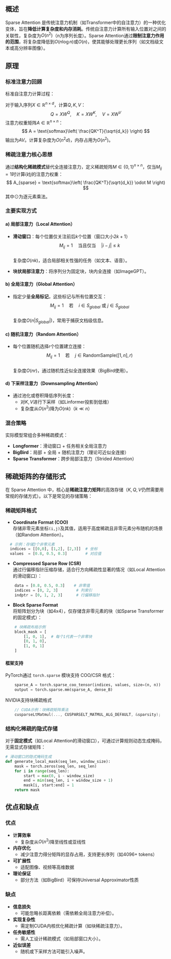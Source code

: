 ## 概述

Sparse Attention 是传统注意力机制（如Transformer中的自注意力）的一种优化变体，旨在**降低计算复杂度和内存消耗**。传统自注意力计算所有输入位置对之间的关联性，复杂度为$O(n^2)$（n为序列长度）。Sparse Attention通过**限制注意力作用的范围**，将复杂度降低到$O(n \log n)$或$O(n)$，使其能够处理更长序列（如文档级文本或高分辨率图像）。

## 原理

### 标准注意力回顾

标准自注意力计算过程：  

对于输入序列$X \in \mathbb{R}^{n \times d}$，计算$Q,K,V$：  
$$
Q = XW^Q, \quad K = XW^K, \quad V = XW^V  
$$
注意力权重矩阵$A \in \mathbb{R}^{n \times n}$：  
$$
A = \text{softmax}\left( \frac{QK^T}{\sqrt{d_k}} \right)  
$$
输出为$AV$。计算复杂度为$O(n^2 d)$，内存占用为$O(n^2)$。

### 稀疏注意力核心思想

通过**结构化稀疏模式**替代全连接注意力，定义稀疏矩阵$M \in \{0,1\}^{n \times n}$，仅当$M_{ij}=1$时计算$i$对$j$的注意力权重：  
$$
A_{sparse} = \text{softmax}\left( \frac{QK^T}{\sqrt{d_k}} \odot M \right)  
$$
其中$\odot$为逐元素乘法。

### 主要实现方式

#### a) 局部注意力（Local Attention）

- **滑动窗口**：每个位置仅关注前后$k$个位置（窗口大小$2k+1$）  
$$
M_{ij} = 1 \quad \text{当且仅当} \quad |i-j| \leq k  
$$  
  复杂度$O(nk)$，适合局部相关性强的任务（如文本、语音）。

- **块状局部注意力**：将序列分为固定块，块内全连接（如ImageGPT）。

#### b) 全局注意力（Global Attention）

- 指定少量**全局标记**，这些标记与所有位置交互：  
  $$
  M_{ij} = 1 \quad \text{若} \quad i \in S_{global} \ \text{或} \ j \in S_{global}  
  $$  
  复杂度$O(n|S_{global}|)$，常用于捕获文档级信息。

#### c) 随机注意力（Random Attention）

- 每个位置随机选择$r$个位置建立连接：  
  $$
  M_{ij} = 1 \quad \text{若} \quad j \in \text{RandomSample}([1,n], r)  
  $$  
  复杂度$O(nr)$，通过随机性近似全连接效果（BigBird使用）。

#### d) 下采样注意力（Downsampling Attention）

- 通过池化或卷积降低序列长度：  
  - 对$K, V$进行下采样（如Linformer投影到低维）  
  - 复杂度从$O(n^2)$降为$O(nk)$（$k \ll n$）

### 混合策略

实际模型常组合多种稀疏模式：  
- **Longformer**：滑动窗口 + 任务相关全局注意力  
- **BigBird**：局部 + 全局 + 随机注意力（理论可近似全连接）  
- **Sparse Transformer**：跨步局部注意力（Strided Attention）

## 稀疏矩阵的存储形式

在 Sparse Attention 中，核心是**稀疏注意力矩阵**的高效存储（$K,Q,V$仍然需要用常规的存储方式）。以下是常见的存储策略：

### 稀疏矩阵格式

- **Coordinate Format (COO)**  
  存储非零元素坐标`(i,j)`及其值，适用于高度稀疏且非零元素分布随机的场景（如Random Attention）。  
```python
  # 示例：存储3个非零元素
  indices = [[0,0], [1,2], [2,3]]  # 坐标
  values  = [0.8, 0.5, 0.3]        # 对应值
```

- **Compressed Sparse Row (CSR)**  
  通过行偏移指针压缩存储，适合行方向稀疏性显著的情况（如Local Attention的滑动窗口）：
```python
    data = [0.8, 0.5, 0.3]    # 非零值
    indices = [0, 2, 3]        # 列索引
    indptr = [0, 1, 2, 3]      # 行偏移指针
```

- **Block Sparse Format**  
  将矩阵划分为块（如4x4），仅存储含非零元素的块（如Sparse Transformer的固定模式）：
```python
    # 块稀疏布局示例
    block_mask = [
        [1, 0, 1],  # 每个1代表一个非零块
        [0, 1, 0],
        [1, 0, 1]
    ]
```

#### 框架支持

PyTorch通过 `torch.sparse` 模块支持 COO/CSR 格式：

```python
    sparse_A = torch.sparse_coo_tensor(indices, values, size=(n, n))
    output = torch.sparse.mm(sparse_A, dense_B)
```

NVIDIA支持块稀疏格式

```cpp
    // CUDA示例：块稀疏矩阵乘法
    cusparseLtMatmul(..., CUSPARSELT_MATMUL_ALG_DEFAULT, &sparsity);
```

### 结构化稀疏的隐式存储

对于**固定模式**（如Local Attention的滑动窗口），可通过计算规则动态生成掩码，无需显式存储矩阵：
```python
# 滑动窗口的隐式掩码生成
def generate_local_mask(seq_len, window_size):
    mask = torch.zeros(seq_len, seq_len)
    for i in range(seq_len):
        start = max(0, i - window_size)
        end = min(seq_len, i + window_size + 1)
        mask[i, start:end] = 1
    return mask
```

## 优点和缺点

### 优点

- **计算效率**
	- 复杂度从$O(n^2)$降至线性或亚线性  
- **内存优化**
	- 减少注意力得分矩阵的显存占用，支持更长序列（如4096+ tokens）  
- **可扩展性**
	- 适配图像、视频等高维数据  
- **理论保证**
	- 部分方法（如BigBird）可保持Universal Approximator性质

### 缺点

- **信息损失**
	- 可能忽略长距离依赖（需依赖全局注意力补偿）。 
- **实现复杂性**
	- 需定制CUDA内核优化稀疏计算（如块稀疏注意力）。
- **任务敏感性**
	- 需人工设计稀疏模式（如局部窗口大小）。
- **近似误差**
	- 随机或下采样方法可能引入噪声。

